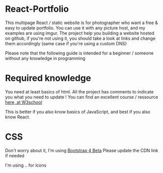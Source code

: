 # React-Portfolio
This multipage React / static website is for photographer who want a free & easy to update portfolio.
You can use it with any picture host, and my examples are using imgur.
The project help you building a website hosted on github, if you're not using it, you should take a look at links and change them accordingly (same case if you're using a custom DNS)

Please note that the following guide is intended for a beginner / someone without any knowledge in programming

# Required knowledge
You need at least basics of html. All the project has comments to indicate you what you need to update !
You can find an excellent course / ressource [here, at W3school](https://www.w3schools.com/html/default.asp)

This is better if you also know basics of JavaScript, and best if you also know React.

# CSS
Don't worry about it, I'm using [Bootstrap 4 Beta](https://getbootstrap.com/)
Please update the CDN link if needed

I'm using .. for icons
